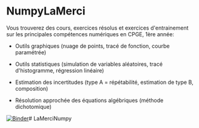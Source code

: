 # NumpyLaMerci

Vous trouverez des cours, exercices résolus et exercices d'entrainement sur les principales compétences numériques en CPGE, 1ère année:

- Outils graphiques (nuage de points, tracé de fonction, courbe paramétrée)

- Outils statistiques (simulation de variables aléatoires, tracé d'histogramme, régression linéaire)

- Estimation des incertitudes (type A = répétabilité, estimation de type B, composition)

- Résolution approchée des équations algébriques (méthode dichotomique)

[![Binder](https://mybinder.org/badge_logo.svg)](https://mybinder.org/v2/gh/fkiaru/NumpyLaMerci/HEAD?filepath=CompetencesNumeriques.ipynb)# LaMerciNumpy
